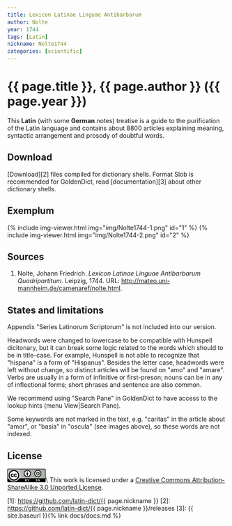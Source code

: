 ```yaml
---
title: Lexicon Latinae Linguae Antibarbarum
author: Nolte
year: 1744
tags: [Latin]
nickname: Nolte1744
categories: [scientific]
---
```

# {{ page.title }}, {{ page.author }} ({{ page.year }})

This **Latin** (with some **German** notes) treatise is a guide to the purification of the Latin language and contains about 8800 articles explaining meaning, syntactic arrangement and prosody of doubtful words.


## Download

[Download][2] files compiled for dictionary shells. Format Slob is recommended for GoldenDict, read [documentation][3] about other dictionary shells.


## Exemplum

{% include img-viewer.html img="img/Nolte1744-1.png" id="1" %}
{% include img-viewer.html img="img/Nolte1744-2.png" id="2" %}


## Sources

1. Nolte, Johann Friedrich. _Lexicon Latinae Linguae Antibarbarum Quadripartitum._ Leipzig, 1744. URL: <http://mateo.uni-mannheim.de/camenaref/nolte.html>.


## States and limitations

Appendix "Series Latinorum Scriptorum" is not included into our version.

Headwords were changed to lowercase to be compatible with Hunspell dicitonary, but it can break some logic related to the words which should to be in title-case. For example, Hunspell is not able to recognize that "hispana" is a form of "Hispanus". Besides the letter case, headwords were left without change, so distinct articles will be found on "amo" and "amare". Verbs are usually in a form of infinitive or first-preson; nouns can be in any of inflectional forms; short phrases and sentence are also common.

We recommend using "Search Pane" in GoldenDict to have access to the lookup hints (menu View\|Search Pane). 

Some keywords are not marked in the text, e.g. "caritas" in the article about "amor", or "basia" in "oscula" (see images above), so these words are not indexed.


## License

[![CC BY-SA](/assets/img/license-by-sa.png)](https://creativecommons.org/licenses/by-sa/3.0/)\\
This work is licensed under a [Creative Commons Attribution-ShareAlike 3.0 Unported License](https://creativecommons.org/licenses/by-sa/3.0/).


[1]: https://github.com/latin-dict/{{ page.nickname }}
[2]: https://github.com/latin-dict/{{ page.nickname }}/releases
[3]: {{ site.baseurl }}{% link docs/docs.md %}

